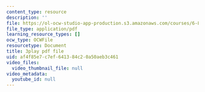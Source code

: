 ```yaml
---
content_type: resource
description: ''
file: https://ol-ocw-studio-app-production.s3.amazonaws.com/courses/6-832-underactuated-robotics-spring-2009/af4f85e7c7ef641384c20a50aeb3c461_g-VehRFsDcI.pdf
file_type: application/pdf
learning_resource_types: []
ocw_type: OCWFile
resourcetype: Document
title: 3play pdf file
uid: af4f85e7-c7ef-6413-84c2-0a50aeb3c461
video_files:
  video_thumbnail_file: null
video_metadata:
  youtube_id: null
---
```

